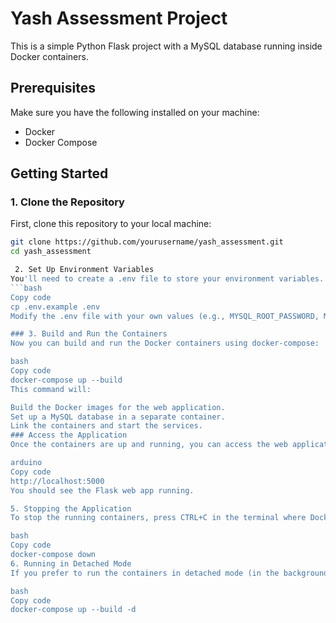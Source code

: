 # Yash Assessment Project
This is a simple Python Flask project with a MySQL database running inside Docker containers.

## Prerequisites
Make sure you have the following installed on your machine:
- Docker
- Docker Compose

## Getting Started

### 1. Clone the Repository

First, clone this repository to your local machine:

```bash
git clone https://github.com/yourusername/yash_assessment.git
cd yash_assessment

 2. Set Up Environment Variables
You'll need to create a .env file to store your environment variables. You can copy the .env.example file and modify it as needed:
```bash
Copy code
cp .env.example .env
Modify the .env file with your own values (e.g., MYSQL_ROOT_PASSWORD, MYSQL_DATABASE, etc.).

### 3. Build and Run the Containers
Now you can build and run the Docker containers using docker-compose:

bash
Copy code
docker-compose up --build
This command will:

Build the Docker images for the web application.
Set up a MySQL database in a separate container.
Link the containers and start the services.
### Access the Application
Once the containers are up and running, you can access the web application at:

arduino
Copy code
http://localhost:5000
You should see the Flask web app running.

5. Stopping the Application
To stop the running containers, press CTRL+C in the terminal where Docker is running, or run the following command in a new terminal window:

bash
Copy code
docker-compose down
6. Running in Detached Mode
If you prefer to run the containers in detached mode (in the background), use:

bash
Copy code
docker-compose up --build -d
